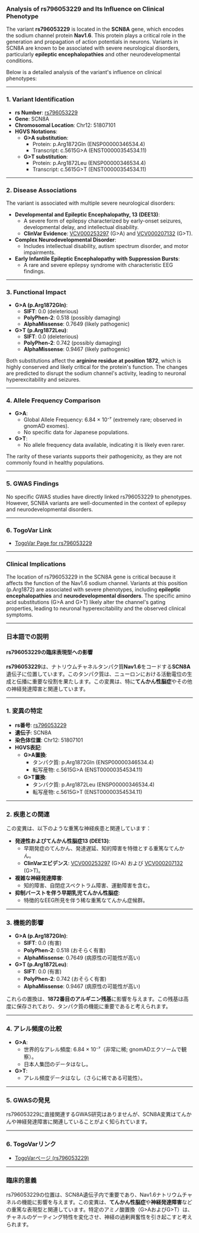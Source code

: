 ### Analysis of rs796053229 and Its Influence on Clinical Phenotype

The variant **rs796053229** is located in the **SCN8A** gene, which encodes the sodium channel protein **Nav1.6**. This protein plays a critical role in the generation and propagation of action potentials in neurons. Variants in SCN8A are known to be associated with severe neurological disorders, particularly **epileptic encephalopathies** and other neurodevelopmental conditions.

Below is a detailed analysis of the variant's influence on clinical phenotypes:

---

### 1. **Variant Identification**
- **rs Number**: [rs796053229](https://identifiers.org/dbsnp/rs796053229)
- **Gene**: SCN8A
- **Chromosomal Location**: Chr12: 51807101
- **HGVS Notations**:
  - **G>A substitution**:
    - Protein: p.Arg1872Gln (ENSP00000346534.4)
    - Transcript: c.5615G>A (ENST00000354534.11)
  - **G>T substitution**:
    - Protein: p.Arg1872Leu (ENSP00000346534.4)
    - Transcript: c.5615G>T (ENST00000354534.11)

---

### 2. **Disease Associations**
The variant is associated with multiple severe neurological disorders:
- **Developmental and Epileptic Encephalopathy, 13 (DEE13)**:
  - A severe form of epilepsy characterized by early-onset seizures, developmental delay, and intellectual disability.
  - **ClinVar Evidence**: [VCV000253297](https://www.ncbi.nlm.nih.gov/clinvar/variation/253297) (G>A) and [VCV000207132](https://www.ncbi.nlm.nih.gov/clinvar/variation/207132) (G>T).
- **Complex Neurodevelopmental Disorder**:
  - Includes intellectual disability, autism spectrum disorder, and motor impairments.
- **Early Infantile Epileptic Encephalopathy with Suppression Bursts**:
  - A rare and severe epilepsy syndrome with characteristic EEG findings.

---

### 3. **Functional Impact**
- **G>A (p.Arg1872Gln)**:
  - **SIFT**: 0.0 (deleterious)
  - **PolyPhen-2**: 0.518 (possibly damaging)
  - **AlphaMissense**: 0.7649 (likely pathogenic)
- **G>T (p.Arg1872Leu)**:
  - **SIFT**: 0.0 (deleterious)
  - **PolyPhen-2**: 0.742 (possibly damaging)
  - **AlphaMissense**: 0.9467 (likely pathogenic)

Both substitutions affect the **arginine residue at position 1872**, which is highly conserved and likely critical for the protein's function. The changes are predicted to disrupt the sodium channel's activity, leading to neuronal hyperexcitability and seizures.

---

### 4. **Allele Frequency Comparison**
- **G>A**:
  - Global Allele Frequency: 6.84 × 10⁻⁷ (extremely rare; observed in gnomAD exomes).
  - No specific data for Japanese populations.
- **G>T**:
  - No allele frequency data available, indicating it is likely even rarer.

The rarity of these variants supports their pathogenicity, as they are not commonly found in healthy populations.

---

### 5. **GWAS Findings**
No specific GWAS studies have directly linked rs796053229 to phenotypes. However, SCN8A variants are well-documented in the context of epilepsy and neurodevelopmental disorders.

---

### 6. **TogoVar Link**
- [TogoVar Page for rs796053229](https://togovar.org/variant/12-51807101-G-A)

---

### Clinical Implications
The location of rs796053229 in the SCN8A gene is critical because it affects the function of the Nav1.6 sodium channel. Variants at this position (p.Arg1872) are associated with severe phenotypes, including **epileptic encephalopathies** and **neurodevelopmental disorders**. The specific amino acid substitutions (G>A and G>T) likely alter the channel's gating properties, leading to neuronal hyperexcitability and the observed clinical symptoms.

---

### 日本語での説明

#### rs796053229の臨床表現型への影響

**rs796053229**は、ナトリウムチャネルタンパク質**Nav1.6**をコードする**SCN8A**遺伝子に位置しています。このタンパク質は、ニューロンにおける活動電位の生成と伝播に重要な役割を果たします。この変異は、特に**てんかん性脳症**やその他の神経発達障害と関連しています。

---

### 1. **変異の特定**
- **rs番号**: [rs796053229](https://identifiers.org/dbsnp/rs796053229)
- **遺伝子**: SCN8A
- **染色体位置**: Chr12: 51807101
- **HGVS表記**:
  - **G>A置換**:
    - タンパク質: p.Arg1872Gln (ENSP00000346534.4)
    - 転写産物: c.5615G>A (ENST00000354534.11)
  - **G>T置換**:
    - タンパク質: p.Arg1872Leu (ENSP00000346534.4)
    - 転写産物: c.5615G>T (ENST00000354534.11)

---

### 2. **疾患との関連**
この変異は、以下のような重篤な神経疾患と関連しています：
- **発達性およびてんかん性脳症13 (DEE13)**:
  - 早期発症のてんかん、発達遅延、知的障害を特徴とする重篤なてんかん。
  - **ClinVarエビデンス**: [VCV000253297](https://www.ncbi.nlm.nih.gov/clinvar/variation/253297) (G>A) および [VCV000207132](https://www.ncbi.nlm.nih.gov/clinvar/variation/207132) (G>T)。
- **複雑な神経発達障害**:
  - 知的障害、自閉症スペクトラム障害、運動障害を含む。
- **抑制バーストを伴う早期乳児てんかん性脳症**:
  - 特徴的なEEG所見を伴う稀な重篤なてんかん症候群。

---

### 3. **機能的影響**
- **G>A (p.Arg1872Gln)**:
  - **SIFT**: 0.0 (有害)
  - **PolyPhen-2**: 0.518 (おそらく有害)
  - **AlphaMissense**: 0.7649 (病原性の可能性が高い)
- **G>T (p.Arg1872Leu)**:
  - **SIFT**: 0.0 (有害)
  - **PolyPhen-2**: 0.742 (おそらく有害)
  - **AlphaMissense**: 0.9467 (病原性の可能性が高い)

これらの置換は、**1872番目のアルギニン残基**に影響を与えます。この残基は高度に保存されており、タンパク質の機能に重要であると考えられます。

---

### 4. **アレル頻度の比較**
- **G>A**:
  - 世界的なアレル頻度: 6.84 × 10⁻⁷（非常に稀; gnomADエクソームで観察）。
  - 日本人集団のデータはなし。
- **G>T**:
  - アレル頻度データはなし（さらに稀である可能性）。

---

### 5. **GWASの発見**
rs796053229に直接関連するGWAS研究はありませんが、SCN8A変異はてんかんや神経発達障害に関連していることがよく知られています。

---

### 6. **TogoVarリンク**
- [TogoVarページ (rs796053229)](https://togovar.org/variant/12-51807101-G-A)

---

### 臨床的意義
rs796053229の位置は、SCN8A遺伝子内で重要であり、Nav1.6ナトリウムチャネルの機能に影響を与えます。この変異は、**てんかん性脳症**や**神経発達障害**などの重篤な表現型と関連しています。特定のアミノ酸置換（G>AおよびG>T）は、チャネルのゲーティング特性を変化させ、神経の過剰興奮性を引き起こすと考えられます。

